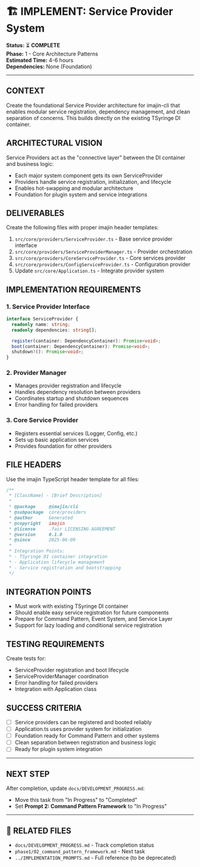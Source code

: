 # 🏗️ IMPLEMENT: Service Provider System

**Status:** ⏳ **COMPLETE**  
**Phase:** 1 - Core Architecture Patterns  
**Estimated Time:** 4-6 hours  
**Dependencies:** None (Foundation)

---

## CONTEXT

Create the foundational Service Provider architecture for imajin-cli that enables modular service registration, dependency management, and clean separation of concerns. This builds directly on the existing TSyringe DI container.

## ARCHITECTURAL VISION

Service Providers act as the "connective layer" between the DI container and business logic:

- Each major system component gets its own ServiceProvider
- Providers handle service registration, initialization, and lifecycle
- Enables hot-swapping and modular architecture
- Foundation for plugin system and service integrations

## DELIVERABLES

Create the following files with proper imajin header templates:

1. `src/core/providers/ServiceProvider.ts` - Base service provider interface
2. `src/core/providers/ServiceProviderManager.ts` - Provider orchestration
3. `src/core/providers/CoreServiceProvider.ts` - Core services provider
4. `src/core/providers/ConfigServiceProvider.ts` - Configuration provider
5. Update `src/core/Application.ts` - Integrate provider system

## IMPLEMENTATION REQUIREMENTS

### 1. Service Provider Interface

```typescript
interface ServiceProvider {
  readonly name: string;
  readonly dependencies: string[];

  register(container: DependencyContainer): Promise<void>;
  boot(container: DependencyContainer): Promise<void>;
  shutdown?(): Promise<void>;
}
```

### 2. Provider Manager

- Manages provider registration and lifecycle
- Handles dependency resolution between providers
- Coordinates startup and shutdown sequences
- Error handling for failed providers

### 3. Core Service Provider

- Registers essential services (Logger, Config, etc.)
- Sets up basic application services
- Provides foundation for other providers

## FILE HEADERS

Use the imajin TypeScript header template for all files:

```typescript
/**
 * [ClassName] - [Brief Description]
 *
 * @package     @imajin/cli
 * @subpackage  core/providers
 * @author      Generated
 * @copyright   imajin
 * @license     .fair LICENSING AGREEMENT
 * @version     0.1.0
 * @since       2025-06-09
 *
 * Integration Points:
 * - TSyringe DI container integration
 * - Application lifecycle management
 * - Service registration and bootstrapping
 */
```

## INTEGRATION POINTS

- Must work with existing TSyringe DI container
- Should enable easy service registration for future components
- Prepare for Command Pattern, Event System, and Service Layer
- Support for lazy loading and conditional service registration

## TESTING REQUIREMENTS

Create tests for:

- ServiceProvider registration and boot lifecycle
- ServiceProviderManager coordination
- Error handling for failed providers
- Integration with Application class

## SUCCESS CRITERIA

- [ ] Service providers can be registered and booted reliably
- [ ] Application.ts uses provider system for initialization
- [ ] Foundation ready for Command Pattern and other systems
- [ ] Clean separation between registration and business logic
- [ ] Ready for plugin system integration

---

## NEXT STEP

After completion, update `docs/DEVELOPMENT_PROGRESS.md`:

- Move this task from "In Progress" to "Completed"
- Set **Prompt 2: Command Pattern Framework** to "In Progress"

---

## 🔗 **RELATED FILES**

- `docs/DEVELOPMENT_PROGRESS.md` - Track completion status
- `phase1/02_command_pattern_framework.md` - Next task
- `../IMPLEMENTATION_PROMPTS.md` - Full reference (to be deprecated)
